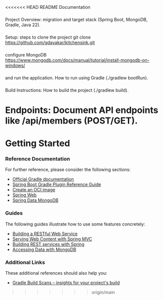 <<<<<<< HEAD
README Documentation

### 
Project Overview: migration and target stack (Spring Boot, MongoDB, Gradle, Java 22).

### 
Setup: steps to clone the project
git clone https://github.com/gdayakar/kitchensink.git

###
configure MongoDB
https://www.mongodb.com/docs/manual/tutorial/install-mongodb-on-windows/

###
and run the application. How to run using Gradle 
(./gradlew bootRun).


### 
Build Instructions:
How to build the project (./gradlew build).

### 
Endpoints: Document API endpoints like /api/members (POST/GET).
=======
# Getting Started

### Reference Documentation
For further reference, please consider the following sections:

* [Official Gradle documentation](https://docs.gradle.org)
* [Spring Boot Gradle Plugin Reference Guide](https://docs.spring.io/spring-boot/3.3.4/gradle-plugin)
* [Create an OCI image](https://docs.spring.io/spring-boot/3.3.4/gradle-plugin/packaging-oci-image.html)
* [Spring Web](https://docs.spring.io/spring-boot/docs/3.3.4/reference/htmlsingle/index.html#web)
* [Spring Data MongoDB](https://docs.spring.io/spring-boot/docs/3.3.4/reference/htmlsingle/index.html#data.nosql.mongodb)

### Guides
The following guides illustrate how to use some features concretely:

* [Building a RESTful Web Service](https://spring.io/guides/gs/rest-service/)
* [Serving Web Content with Spring MVC](https://spring.io/guides/gs/serving-web-content/)
* [Building REST services with Spring](https://spring.io/guides/tutorials/rest/)
* [Accessing Data with MongoDB](https://spring.io/guides/gs/accessing-data-mongodb/)

### Additional Links
These additional references should also help you:

* [Gradle Build Scans – insights for your project's build](https://scans.gradle.com#gradle)

>>>>>>> origin/main
